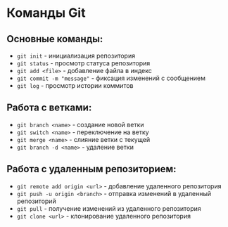 # Команды Git

## Основные команды:
- `git init` - инициализация репозитория
- `git status` - просмотр статуса репозитория
- `git add <file>` - добавление файла в индекс
- `git commit -m "message"` - фиксация изменений с сообщением
- `git log` - просмотр истории коммитов

## Работа с ветками:
- `git branch <name>` - создание новой ветки
- `git switch <name>` - переключение на ветку
- `git merge <name>` - слияние ветки с текущей
- `git branch -d <name>` - удаление ветки

## Работа с удаленным репозиторием:
- `git remote add origin <url>` - добавление удаленного репозитория
- `git push -u origin <branch>` - отправка изменений в удаленный репозиторий
- `git pull` - получение изменений из удаленного репозитория
- `git clone <url>` - клонирование удаленного репозитория
